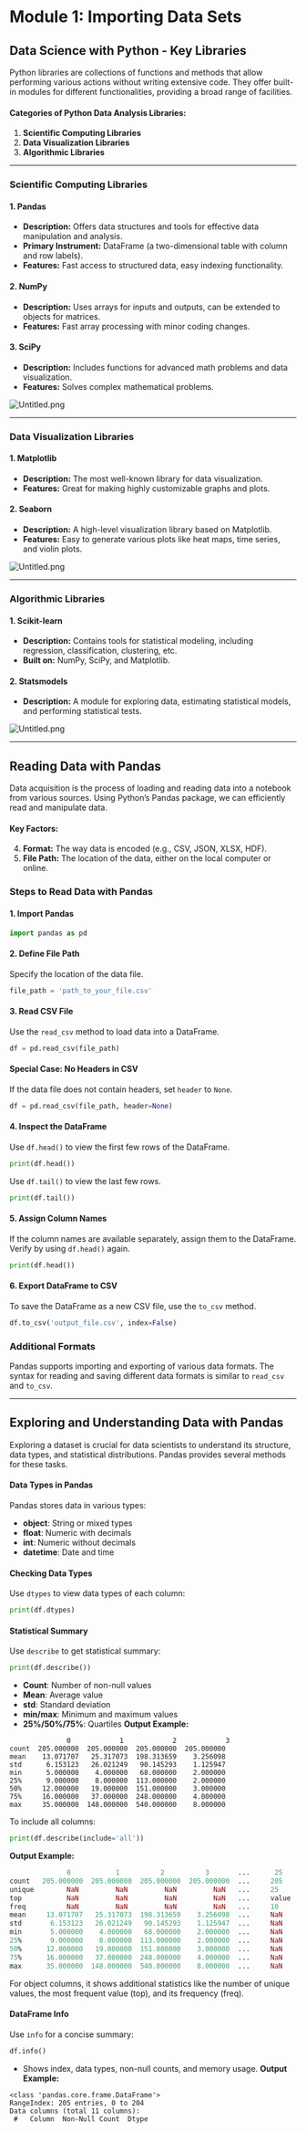 

# Module 1: Importing Data Sets
## Data Science with Python - Key Libraries
Python libraries are collections of functions and methods that allow performing various actions without writing extensive code. They offer built-in modules for different functionalities, providing a broad range of facilities.
#### Categories of Python Data Analysis Libraries:
1. **Scientific Computing Libraries**
2. **Data Visualization Libraries**
3. **Algorithmic Libraries**

___
### Scientific Computing Libraries
#### 1. **Pandas**
- **Description:** Offers data structures and tools for effective data manipulation and analysis.
- **Primary Instrument:** DataFrame (a two-dimensional table with column and row labels).
- **Features:** Fast access to structured data, easy indexing functionality.
#### 2. **NumPy**
- **Description:** Uses arrays for inputs and outputs, can be extended to objects for matrices.
- **Features:** Fast array processing with minor coding changes.
#### 3. **SciPy**
- **Description:** Includes functions for advanced math problems and data visualization.
- **Features:** Solves complex mathematical problems.

![Untitled.png](https://prod-files-secure.s3.us-west-2.amazonaws.com/03e82b26-cccb-4906-bb56-adabcbdc0655/997ac361-58a8-4f04-bb0f-79fea4baa761/Untitled.png?X-Amz-Algorithm=AWS4-HMAC-SHA256&X-Amz-Content-Sha256=UNSIGNED-PAYLOAD&X-Amz-Credential=ASIAZI2LB466WQXVDZD4%2F20250202%2Fus-west-2%2Fs3%2Faws4_request&X-Amz-Date=20250202T024320Z&X-Amz-Expires=3600&X-Amz-Security-Token=IQoJb3JpZ2luX2VjENr%2F%2F%2F%2F%2F%2F%2F%2F%2F%2FwEaCXVzLXdlc3QtMiJHMEUCIF7KLbHyxYWDnRZkLAyMzzxVfnuFA1YAvD0hT%2FAxk4XJAiEA6afC9FYrf9oKn6cG6eBnRWwyQt9Dn5I51TEtTY4viXYqiAQI4%2F%2F%2F%2F%2F%2F%2F%2F%2F%2F%2FARAAGgw2Mzc0MjMxODM4MDUiDC7AO3CzeXffc6uOACrcA4235sFv7WH2yI3RCuLri6QJCNU%2BEmuHB78bX1EBSQsy1lORnwEnfAMp%2Bl3zetjbJWuiL7%2BgaC4a0vUdx4bv694jBwbdo6gEQa0j0IZLldtkVOy9jD5z73vu3DpIPgJWAyEbEZtMlCEXxfpc9QajcOhxvNwiSrpFlEjNpKJAnqKgfuEFEL2h80Z8XjgsoJzQnDm%2Fnl8DxykqEtapTcJzxKfW9akUD6TQQkrkMb2XZ0wZm1b6pAa4BXOvfJaK%2Bf2T7oHs7gXjcP2Jjr%2BkkUzVgQgPk1b05YA%2F7LjayINr6Z2ZGarLdQmO%2BydlA3%2BUQYAUyGSby6walwVDFGgXo%2BOZqZUc6daKiVP8tQ0zI57K6enAqxwFSi4ZrdSw4oFvKGnPHNK2frDM8oXeVlGmPxDTRbKvqqea2JB6cNn7RGf%2FHf%2FTJnkF3%2B7WaJ4FkMMVzoo6vXKbXnMyZI8UdKY1adpB0cQ6hInopWufRGAsOdUolxILvBLuxY%2BEGErScKSW0l%2FUwGp3%2BSKd6i5BiDJs4IERwKNeLHnm3FWaGNH9ra0%2FoGcLY2Qxhpi9VSQ6qbtvrP8vIeQRipKSPA4ejhrrBqmEht%2F%2Fgmx2CxlCHRCnOUdiRABY1i7Cl5Rgzd1a3qVcMPKe%2B7wGOqUBuA6whXN%2B6CAKljOrIutGYGPgXElmtd%2BRpZBY%2FJ2NjwBnvqV2id7ccdSh9EdKPvG7d1N5%2FEGKQNhMW8ulWWDipEE3NB1UBgx7TN8DtGzfgqceEvQe6W6bP7F3PaNlfjvhjJo2Hj31Kxfk7gJqGOpHy42Rg05L2kotmKyA2pHSM9uj5Yk2MsCX7QhpOeDV5or8ah%2Br9N99oZVGZGcXirEWfXEoM31O&X-Amz-Signature=30ca3bf0166ac6e19cc7436855b0439e3a3a2f5cbede2edb07e1765046489ff3&X-Amz-SignedHeaders=host&x-id=GetObject)
___
### Data Visualization Libraries
#### 1. **Matplotlib**
- **Description:** The most well-known library for data visualization.
- **Features:** Great for making highly customizable graphs and plots.
#### 2. **Seaborn**
- **Description:** A high-level visualization library based on Matplotlib.
- **Features:** Easy to generate various plots like heat maps, time series, and violin plots.

![Untitled.png](https://prod-files-secure.s3.us-west-2.amazonaws.com/03e82b26-cccb-4906-bb56-adabcbdc0655/733d1e42-5a53-4fd8-90c1-3d85254369a6/Untitled.png?X-Amz-Algorithm=AWS4-HMAC-SHA256&X-Amz-Content-Sha256=UNSIGNED-PAYLOAD&X-Amz-Credential=ASIAZI2LB466UPUWNNVR%2F20250202%2Fus-west-2%2Fs3%2Faws4_request&X-Amz-Date=20250202T024318Z&X-Amz-Expires=3600&X-Amz-Security-Token=IQoJb3JpZ2luX2VjENr%2F%2F%2F%2F%2F%2F%2F%2F%2F%2FwEaCXVzLXdlc3QtMiJIMEYCIQDIhF8HD2rX80zK6sxG2SjOhlJlcDGVfXcauX9mx6BNTgIhAPiSvur51Igagn6dwZh8pizO4J9jh%2FwhHedOwcQNlzDkKogECOP%2F%2F%2F%2F%2F%2F%2F%2F%2F%2FwEQABoMNjM3NDIzMTgzODA1IgwF6ebeYsFVvYoHAksq3AMVwrl3y%2FIKZOoykbylwYTS9UD4rM90aFYjD6pYw5avYrMeX8ovHI085ON4sTX4qdF66Y%2FnESUXD5TlqbeuRPGg%2BXb56SIR3y2rMkFUxPrML2ZQ54bbIEFiZAtDZFa6PQAVfeyuaEec3sEmDWqK3ZYvRgj9oBnNSKcKuRAMOH1c5IHoQmDz82TlaPIwpR6d6Qm4wWvDU7nK7%2B1qvekcP841G4Cm0OMfPRNS23DQLXGF2nb%2FgzCS%2Fy14w2fSRnhq84v%2FrZdrTc37w89hdE%2FC8gvcabNgvl5Ton2ja7aqdIMqcY0sYfW%2FnNx5dJHENoQ3dV3u25lgu%2FgwmYpfR1HZ1cFRdiARJPtDqz6Inw8ufPdGz3%2FZWNyt6BTEE9VYfZTJQUD3twHi0dSDhbYHz1b8EXD3C2Xo6dnhgOTwzdYHWDCPL73w%2F6kZnclPm6rad1bpbowhgf8LRMFdV4j%2F2iFRjOg9RZ8tg6Jkixexb3VEhHtRmUbnLTFYuE8COKiSRDcC2VuV8BiZJfDHABUXAQix8Fdnq3U8xCJBCdcI8fNiTwvJ8NU40F2NAqrxsZW3mGCNrtP6%2BuvqP8LMOuHy5E3LriBGIbORZRPpY8%2FyiRrFOonpKWGnQES7W2usW%2Fjw%2BTCQn%2Fu8BjqkAdDd8QBxObQRsxFpb85y0xuJux13Cqm0tW6fAtiByJvpN0ecFbqQrvUE9%2BgjJqvKOT%2BjIjkemzWXX16XTZqNNaiWINQAxV0Dz%2FTy1g0PWmznlU%2FVQYJji5jawbzrvqcaEHoxRl%2B%2Ftm9Ie%2FAH01Wol93oytkCkm3C93UeLneyX71J8scM7dD%2BL6r4KozkvfaTQVzcNfJT6qrN1c%2Ba%2FwPw8M7Tz5GI&X-Amz-Signature=c6b41d55958b5b73c933ef95c751cad3c80cb1d642d62bf55182fb429a2ebaeb&X-Amz-SignedHeaders=host&x-id=GetObject)
___
### Algorithmic Libraries
#### 1. **Scikit-learn**
- **Description:** Contains tools for statistical modeling, including regression, classification, clustering, etc.
- **Built on:** NumPy, SciPy, and Matplotlib.
#### 2. **Statsmodels**
- **Description:** A module for exploring data, estimating statistical models, and performing statistical tests.

![Untitled.png](https://prod-files-secure.s3.us-west-2.amazonaws.com/03e82b26-cccb-4906-bb56-adabcbdc0655/c62885f5-417d-4179-834f-d68f8f2bdf39/Untitled.png?X-Amz-Algorithm=AWS4-HMAC-SHA256&X-Amz-Content-Sha256=UNSIGNED-PAYLOAD&X-Amz-Credential=ASIAZI2LB466UPUWNNVR%2F20250202%2Fus-west-2%2Fs3%2Faws4_request&X-Amz-Date=20250202T024318Z&X-Amz-Expires=3600&X-Amz-Security-Token=IQoJb3JpZ2luX2VjENr%2F%2F%2F%2F%2F%2F%2F%2F%2F%2FwEaCXVzLXdlc3QtMiJIMEYCIQDIhF8HD2rX80zK6sxG2SjOhlJlcDGVfXcauX9mx6BNTgIhAPiSvur51Igagn6dwZh8pizO4J9jh%2FwhHedOwcQNlzDkKogECOP%2F%2F%2F%2F%2F%2F%2F%2F%2F%2FwEQABoMNjM3NDIzMTgzODA1IgwF6ebeYsFVvYoHAksq3AMVwrl3y%2FIKZOoykbylwYTS9UD4rM90aFYjD6pYw5avYrMeX8ovHI085ON4sTX4qdF66Y%2FnESUXD5TlqbeuRPGg%2BXb56SIR3y2rMkFUxPrML2ZQ54bbIEFiZAtDZFa6PQAVfeyuaEec3sEmDWqK3ZYvRgj9oBnNSKcKuRAMOH1c5IHoQmDz82TlaPIwpR6d6Qm4wWvDU7nK7%2B1qvekcP841G4Cm0OMfPRNS23DQLXGF2nb%2FgzCS%2Fy14w2fSRnhq84v%2FrZdrTc37w89hdE%2FC8gvcabNgvl5Ton2ja7aqdIMqcY0sYfW%2FnNx5dJHENoQ3dV3u25lgu%2FgwmYpfR1HZ1cFRdiARJPtDqz6Inw8ufPdGz3%2FZWNyt6BTEE9VYfZTJQUD3twHi0dSDhbYHz1b8EXD3C2Xo6dnhgOTwzdYHWDCPL73w%2F6kZnclPm6rad1bpbowhgf8LRMFdV4j%2F2iFRjOg9RZ8tg6Jkixexb3VEhHtRmUbnLTFYuE8COKiSRDcC2VuV8BiZJfDHABUXAQix8Fdnq3U8xCJBCdcI8fNiTwvJ8NU40F2NAqrxsZW3mGCNrtP6%2BuvqP8LMOuHy5E3LriBGIbORZRPpY8%2FyiRrFOonpKWGnQES7W2usW%2Fjw%2BTCQn%2Fu8BjqkAdDd8QBxObQRsxFpb85y0xuJux13Cqm0tW6fAtiByJvpN0ecFbqQrvUE9%2BgjJqvKOT%2BjIjkemzWXX16XTZqNNaiWINQAxV0Dz%2FTy1g0PWmznlU%2FVQYJji5jawbzrvqcaEHoxRl%2B%2Ftm9Ie%2FAH01Wol93oytkCkm3C93UeLneyX71J8scM7dD%2BL6r4KozkvfaTQVzcNfJT6qrN1c%2Ba%2FwPw8M7Tz5GI&X-Amz-Signature=7fe9342f1a411125b711e741dbaef5023d3811193978a0a19614402cc0ba27c7&X-Amz-SignedHeaders=host&x-id=GetObject)
___
## Reading Data with Pandas
Data acquisition is the process of loading and reading data into a notebook from various sources. Using Python’s Pandas package, we can efficiently read and manipulate data.
#### Key Factors:
4. **Format:** The way data is encoded (e.g., CSV, JSON, XLSX, HDF).
5. **File Path:** The location of the data, either on the local computer or online.
### Steps to Read Data with Pandas
#### 1. **Import Pandas**
```python
import pandas as pd
```
#### 2. **Define File Path**
Specify the location of the data file.
```python
file_path = 'path_to_your_file.csv'
```
#### 3. **Read CSV File**
Use the `read_csv` method to load data into a DataFrame.
```python
df = pd.read_csv(file_path)
```
#### Special Case: No Headers in CSV
If the data file does not contain headers, set `header` to `None`.
```python
df = pd.read_csv(file_path, header=None)
```
#### 4. **Inspect the DataFrame**
Use `df.head()` to view the first few rows of the DataFrame.
```python
print(df.head())
```
Use `df.tail()` to view the last few rows.
```python
print(df.tail())
```
#### 5. **Assign Column Names**
If the column names are available separately, assign them to the DataFrame.
Verify by using `df.head()` again.
```python
print(df.head())
```
#### 6. **Export DataFrame to CSV**
To save the DataFrame as a new CSV file, use the `to_csv` method.
```python
df.to_csv('output_file.csv', index=False)
```
### Additional Formats
Pandas supports importing and exporting of various data formats. The syntax for reading and saving different data formats is similar to `read_csv` and `to_csv`.
___
## Exploring and Understanding Data with Pandas
Exploring a dataset is crucial for data scientists to understand its structure, data types, and statistical distributions. Pandas provides several methods for these tasks.
#### Data Types in Pandas
Pandas stores data in various types:
- **object**: String or mixed types
- **float**: Numeric with decimals
- **int**: Numeric without decimals
- **datetime**: Date and time
#### Checking Data Types
Use `dtypes` to view data types of each column:
```python
print(df.dtypes)
```
#### Statistical Summary
Use `describe` to get statistical summary:
```python
print(df.describe())
```
- **Count**: Number of non-null values
- **Mean**: Average value
- **std**: Standard deviation
- **min/max**: Minimum and maximum values
- **25%/50%/75%**: Quartiles
**Output Example:**
```plain text
              0            1            2            3
count  205.000000  205.000000  205.000000  205.000000
mean    13.071707   25.317073  198.313659    3.256098
std      6.153123   26.021249   90.145293    1.125947
min      5.000000    4.000000   68.000000    2.000000
25%      9.000000    8.000000  113.000000    2.000000
50%     12.000000   19.000000  151.000000    3.000000
75%     16.000000   37.000000  248.000000    4.000000
max     35.000000  148.000000  540.000000    8.000000
```
To include all columns:
```python
print(df.describe(include='all'))
```
**Output Example:**
```r
              0           1          2          3       ...      25       26       27
count   205.000000  205.000000  205.000000  205.000000  ...     205      205      205
unique        NaN         NaN         NaN         NaN   ...     25       25       25
top           NaN         NaN         NaN         NaN   ...     value    value    value
freq          NaN         NaN         NaN         NaN   ...     10       10       10
mean     13.071707   25.317073  198.313659    3.256098  ...     NaN      NaN      NaN
std       6.153123   26.021249   90.145293    1.125947  ...     NaN      NaN      NaN
min       5.000000    4.000000   68.000000    2.000000  ...     NaN      NaN      NaN
25%       9.000000    8.000000  113.000000    2.000000  ...     NaN      NaN      NaN
50%      12.000000   19.000000  151.000000    3.000000  ...     NaN      NaN      NaN
75%      16.000000   37.000000  248.000000    4.000000  ...     NaN      NaN      NaN
max      35.000000  148.000000  540.000000    8.000000  ...     NaN      NaN      NaN
```
For object columns, it shows additional statistics like the number of unique values, the most frequent value (top), and its frequency (freq).
#### DataFrame Info
Use `info` for a concise summary:
```python
df.info()
```
- Shows index, data types, non-null counts, and memory usage.
**Output Example:**
```less
<class 'pandas.core.frame.DataFrame'>
RangeIndex: 205 entries, 0 to 204
Data columns (total 11 columns):
 #   Column  Non-Null Count  Dtype
